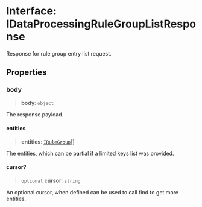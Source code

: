 # Interface: IDataProcessingRuleGroupListResponse

Response for rule group entry list request.

## Properties

### body

> **body**: `object`

The response payload.

#### entities

> **entities**: [`IRuleGroup`](IRuleGroup.md)[]

The entities, which can be partial if a limited keys list was provided.

#### cursor?

> `optional` **cursor**: `string`

An optional cursor, when defined can be used to call find to get more entities.
